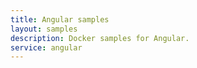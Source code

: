 ```yaml
---
title: Angular samples
layout: samples
description: Docker samples for Angular.
service: angular
---
```



